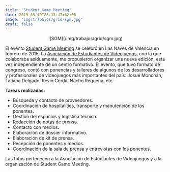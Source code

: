 ```yaml
---
title: "Student Game Meeting"
date: 2019-05-19T23:13:47+02:00
image: "img/trabajos/grid/sgm.jpg"
draft: false
---
```


<center>![SGM](/img/trabajos/grid/sgm.jpg)</center>

El evento [Student Game Meeting](https://www.facebook.com/GameMeeting/) se celebró en Las Naves de Valencia en febrero de 2015. La [Asociación de Estudiantes de Videojuegos](http://www.aev.org.es/), con la que colaboraba asiduamente, me propusieron organizar una nueva edición, esta vez independiente de un centro formativo.
El evento, que tuvo formato de congreso, contó con ponencias y talleres de algunos de los desarrolladores y profesionales de videojuegos más importantes del país: Josué Monchán, Tatiana Delgado, Kevin Cerdá, Nacho Requena, etc.


**Tareas realizadas:**

+ Búsqueda y contacto de proveedores.
+ Coordinación de hospitalities, transporte y manutención de los ponentes.
+ Gestión del espacios y logística técnica.
+ Redacción de notas de prensa.
+ Contacto con medios.
+ Elaboración de dossier informativo.
+ Elaboración de kit de prensa.
+ Recepción de ponentes y medios.
+ Coordinación de la sala de prensa y entrevistas con los ponentes.

Las fotos pertenecen a la Asociación de Estudiantes de Videojuegos y a la organización de Student Game Meeting.
